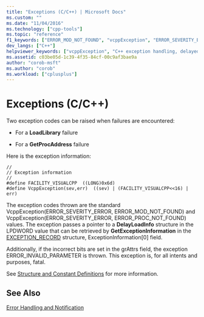 ```yaml
---
title: "Exceptions (C/C++) | Microsoft Docs"
ms.custom: ""
ms.date: "11/04/2016"
ms.technology: ["cpp-tools"]
ms.topic: "reference"
f1_keywords: ["ERROR_MOD_NOT_FOUND", "vcppException", "ERROR_SEVERITY_ERROR"]
dev_langs: ["C++"]
helpviewer_keywords: ["vcppException", "C++ exception handling, delayed loading of DLLs", "delayed loading of DLLs, exceptions", "ERROR_SEVERITY_ERROR exception", "ERROR_MOD_NOT_FOUND exception"]
ms.assetid: c03be05d-1c39-4f35-84cf-00c9af3bae9a
author: "corob-msft"
ms.author: "corob"
ms.workload: ["cplusplus"]
---
```

# Exceptions (C/C++)
Two exception codes can be raised when failures are encountered:  
  
-   For a **LoadLibrary** failure  
  
-   For a **GetProcAddress** failure  
  
 Here is the exception information:  
  
```  
//  
// Exception information  
//  
#define FACILITY_VISUALCPP  ((LONG)0x6d)  
#define VcppException(sev,err)  ((sev) | (FACILITY_VISUALCPP<<16) | err)  
```  
  
 The exception codes thrown are the standard VcppException(ERROR_SEVERITY_ERROR, ERROR_MOD_NOT_FOUND) and VcppException(ERROR_SEVERITY_ERROR, ERROR_PROC_NOT_FOUND) values. The exception passes a pointer to a **DelayLoadInfo** structure in the LPDWORD value that can be retrieved by **GetExceptionInformation** in the [EXCEPTION_RECORD](https://msdn.microsoft.com/library/windows/desktop/aa363082) structure, ExceptionInformation[0] field.  
  
 Additionally, if the incorrect bits are set in the grAttrs field, the exception ERROR_INVALID_PARAMETER is thrown. This exception is, for all intents and purposes, fatal.  
  
 See [Structure and Constant Definitions](../../build/reference/structure-and-constant-definitions.md) for more information.  
  
## See Also  
 [Error Handling and Notification](../../build/reference/error-handling-and-notification.md)